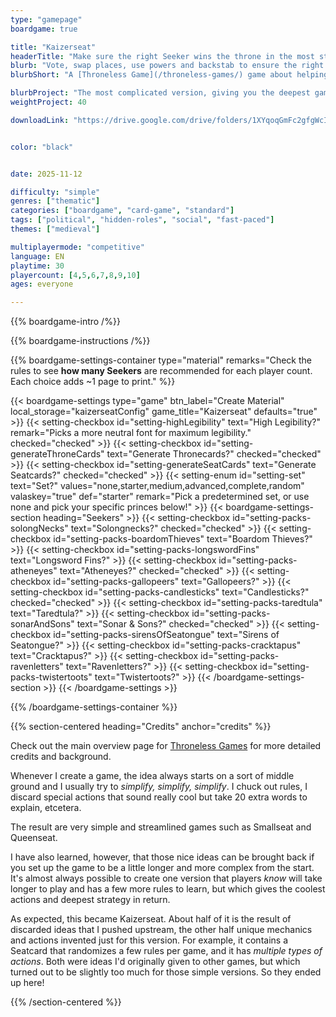 ```yaml
---
type: "gamepage"
boardgame: true

title: "Kaizerseat"
headerTitle: "Make sure the right Seeker wins the throne in the most strategical Throneless Game."
blurb: "Vote, swap places, use powers and backstab to ensure the right Seeker wins the throne. The longest and most strategical Throneless Game."
blurbShort: "A [Throneless Game](/throneless-games/) game about helping your animal win the throne, aimed more at kids."

blurbProject: "The most complicated version, giving you the deepest gameplay in return."
weightProject: 40

downloadLink: "https://drive.google.com/drive/folders/1XYqoqGmFc2gfgWcIsjDOJG48GQ2qjZGJ"


color: "black"


date: 2025-11-12

difficulty: "simple"
genres: ["thematic"]
categories: ["boardgame", "card-game", "standard"]
tags: ["political", "hidden-roles", "social", "fast-paced"]
themes: ["medieval"]

multiplayermode: "competitive"
language: EN
playtime: 30
playercount: [4,5,6,7,8,9,10]
ages: everyone

---
```


{{% boardgame-intro /%}}

{{% boardgame-instructions /%}}

{{% boardgame-settings-container type="material" remarks="Check the rules to see **how many Seekers** are recommended for each player count. Each choice adds ~1 page to print." %}}

{{< boardgame-settings type="game" btn_label="Create Material" local_storage="kaizerseatConfig" game_title="Kaizerseat" defaults="true" >}}
  {{< setting-checkbox id="setting-highLegibility" text="High Legibility?" remark="Picks a more neutral font for maximum legibility." checked="checked" >}}
  {{< setting-checkbox id="setting-generateThroneCards" text="Generate Thronecards?" checked="checked" >}}
  {{< setting-checkbox id="setting-generateSeatCards" text="Generate Seatcards?" checked="checked" >}}
  {{< setting-enum id="setting-set" text="Set?" values="none,starter,medium,advanced,complete,random" valaskey="true" def="starter" remark="Pick a predetermined set, or use none and pick your specific princes below!" >}}
  {{< boardgame-settings-section heading="Seekers" >}}
    {{< setting-checkbox id="setting-packs-solongNecks" text="Solongnecks?" checked="checked" >}}
    {{< setting-checkbox id="setting-packs-boardomThieves" text="Boardom Thieves?" >}}
    {{< setting-checkbox id="setting-packs-longswordFins" text="Longsword Fins?" >}}
    {{< setting-checkbox id="setting-packs-atheneyes" text="Atheneyes?" checked="checked" >}}
    {{< setting-checkbox id="setting-packs-gallopeers" text="Gallopeers?" >}}
    {{< setting-checkbox id="setting-packs-candlesticks" text="Candlesticks?" checked="checked" >}}
    {{< setting-checkbox id="setting-packs-taredtula" text="Taredtula?" >}}
    {{< setting-checkbox id="setting-packs-sonarAndSons" text="Sonar & Sons?" checked="checked" >}}
    {{< setting-checkbox id="setting-packs-sirensOfSeatongue" text="Sirens of Seatongue?" >}}
    {{< setting-checkbox id="setting-packs-cracktapus" text="Cracktapus?" >}}
    {{< setting-checkbox id="setting-packs-ravenletters" text="Ravenletters?" >}}
    {{< setting-checkbox id="setting-packs-twistertoots" text="Twistertoots?" >}}
  {{< /boardgame-settings-section >}}
{{< /boardgame-settings >}}

{{% /boardgame-settings-container %}}

{{% section-centered heading="Credits" anchor="credits" %}}

Check out the main overview page for [Throneless Games](/throneless-games/) for more detailed credits and background.

Whenever I create a game, the idea always starts on a sort of middle ground and I usually try to _simplify, simplify, simplify_. I chuck out rules, I discard special actions that sound really cool but take 20 extra words to explain, etcetera.

The result are very simple and streamlined games such as Smallseat and Queenseat.

I have also learned, however, that those nice ideas can be brought back if you set up the game to be a little longer and more complex from the start. It's almost always possible to create one version that players _know_ will take longer to play and has a few more rules to learn, but which gives the coolest actions and deepest strategy in return.

As expected, this became Kaizerseat. About half of it is the result of discarded ideas that I pushed upstream, the other half unique mechanics and actions invented just for this version. For example, it contains a Seatcard that randomizes a few rules per game, and it has _multiple types of actions_. Both were ideas I'd originally given to other games, but which turned out to be slightly too much for those simple versions. So they ended up here!

{{% /section-centered %}}